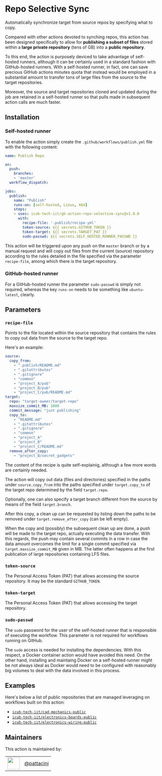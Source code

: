 Repo Selective Sync
===================

Automatically synchronize target from source repos by specifying what to copy.

Compared with other actions devoted to synching repos, this action has been designed
specifically to allow for **publishing a subset of files** stored within a
**large private repository** (tens of GB) into a **public repository**.

To this end, the action is purposely deviced to take advantage of self-hosted runners,
although it can be certainly used in a standard fashion with GitHub-hosted runners.
With a self-hosted runner, in fact, one can save precious GitHub actions minutes quota
that instead would be employed in a substantial amount to transfer tons of large files from
the source to the target repositories.

Moreover, the source and target repositories cloned and updated during the job are
retained in a self-hosted runner so that pulls made in subsequent action calls are
much faster.

## Installation

### Self-hosted runner
To enable the action simply create the `.github/workflows/publish.yml`
file with the following content:

```yml
name: Publish Repo

on:
  push:
    branches:
    - 'master'
  workflow_dispatch:

jobs:
  publish:
    name: "Publish"
    runs-on: [self-hosted, Linux, X64]
    steps:
    - uses: icub-tech-iit/gh-action-repo-selective-sync@v1.0.0
      with:
        recipe-file: '.publish/recipe.yml'
        token-source: ${{ secrets.GITHUB_TOKEN }}
        token-target: ${{ secrets.TARGET_PAT }}
        sudo-passwd: ${{ secrets.SELF_HOSTED_RUNNER_PASSWD }}
```

This action will be triggered upon any push on the `master` branch
or by a manual request and will copy out files from the current (source)
repository according to the rules detailed in the file specified via the 
parameter `recipe-file`, among which there is the target repository. 

### GitHub-hosted runner
For a GitHub-hosted runner the parameter `sudo-passwd` is simply
not required, whereas the key `runs-on` needs to be something like
`ubuntu-latest`, clearly.

## Parameters

### `recipe-file`
Points to the file located within the source repository that
contains the rules to copy out data from the source to the target repo.

Here's an example:
```yml
source:
  copy_from:
    - ".publish/README.md"
    - ".gitattributes"
    - ".gitignore"
    - "common"
    - "project_A/pub"
    - "project_B/pub"
    - "project_C/pub/README.md"
target:
  repo: "target-owner/target-repo"
  maxsize_commit_MB: 1000
  commit_message: "just publishing"
  copy_to:
    - "README.md"
    - ".gitattributes"
    - ".gitignore"
    - "common"
    - "project_A"
    - "project_B"
    - "project_C/README.md"
  remove_after_copy:
    - "project_B/secret_gadgets"
```

The content of the recipe is quite self-explainig, although
a few more words are certainly needed.

The action will copy out data (files and directories) specified 
in the paths under `source.copy_from` into the paths specified under
`target.copy_to` of the target repo determined by the field `target.repo`.

Optionally, one can also specify a target branch different from the source
by means of the field `target.branch`.

After this copy, a clean up can be requested by listing down the
paths to be removed under `target.remove_after_copy` (can be left empty).

When the copy and (possibly) the subsequent clean up are done,
a push will be made to the target repo, actually executing the 
data transfer. With this regards, the push may contain several
commits in a row in case the data amount overcomes the limit
for a single commit specified via `target.maxsize_commit_MB`
given in MB. The latter often happens at the first publication 
of large repositories containing LFS files.

### `token-source`
The Personal Access Token (PAT) that allows accessing the
source repository. It may be the standard `GITHUB_TOKEN`.

### `token-target`
The Personal Access Token (PAT) that allows accessing the
target repository.

### `sudo-passwd`
The `sudo` password for the user of the self-hosted runner that
is responsible of executing the workflow. This parameter is not
required for workflows running on GitHub.

The `sudo` access is needed for installing the dependencies.
With this respect, a Docker container action would have avoided
this need. On the other hand, installing and maintaing Docker
on a self-hosted runner might be not always ideal as Docker
would need to be configured with reasonably big volumes to deal
with the data involved in this process.

## Examples
Here's below a list of public repositories that are managed
leveraging on workflows built on this action:
- [`icub-tech-iit/cad-mechanics-public`](https://github.com/icub-tech-iit/cad-mechanics-public)
- [`icub-tech-iit/electronics-boards-public`](https://github.com/icub-tech-iit/electronics-boards-public)
- [`icub-tech-iit/electronics-wiring-public`](https://github.com/icub-tech-iit/electronics-wiring-public)

## Maintainers
This action is maintained by:

| | |
|:---:|:---:|
| [<img src="https://github.com/pattacini.png" width="40">](https://github.com/pattacini) | [@pattacini](https://github.com/pattacini) |
